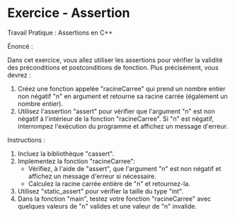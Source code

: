 # Exercice - Assertion

Travail Pratique : Assertions en C++

Énoncé :

Dans cet exercice, vous allez utiliser les assertions pour vérifier la validité des préconditions et postconditions de fonction. Plus précisément, vous devrez :

1. Créez une fonction appelée "racineCarree" qui prend un nombre entier non négatif "n" en argument et retourne sa racine carrée (également un nombre entier).
2. Utilisez l'assertion "assert" pour vérifier que l'argument "n" est non négatif à l'intérieur de la fonction "racineCarree". Si "n" est négatif, interrompez l'exécution du programme et affichez un message d'erreur.

Instructions :

1. Incluez la bibliothèque "cassert".
2. Implementez la fonction "racineCarree":
    - Vérifiez, à l'aide de "assert", que l'argument "n" est non négatif et affichez un message d'erreur si nécessaire.
    - Calculez la racine carrée entière de "n" et retournez-la.
3. Utilisez "static_assert" pour vérifier la taille du type "int".
4. Dans la fonction "main", testez votre fonction "racineCarree" avec quelques valeurs de "n" valides et une valeur de "n" invalide.
